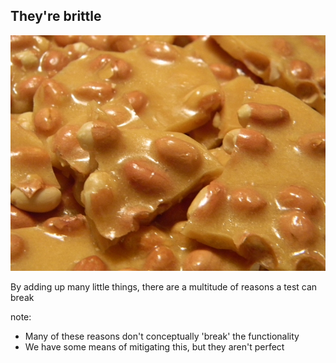 ## They're brittle

![Brittle like peanuts](img/peanutbrittle.jpg "Caution break easily")

By adding up many little things, there are a multitude of reasons a test can break

note:
- Many of these reasons don't conceptually 'break' the functionality
- We have some means of mitigating this, but they aren't perfect
